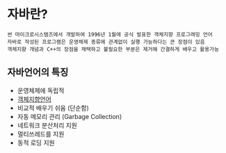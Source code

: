 # 자바란?

    썬 마이크로시스템즈에서 개발하여 1996년 1월에 공식 발표한 객체지향 프로그래밍 언어
    자바로 작성된 프로그램은 운영체제 종류에 관계없이 실행 가능하다는 큰 장점이 있음
    객체지향 개념과 C++의 장점을 채택하고 불필요한 부분은 제거해 간결하게 배우고 활용가능

## 자바언어의 특징

* 운영체제에 독립적
* [객체지향언어](./ObjectorientedLanguage.md)
* 비교적 배우기 쉬움 (단순함)
* 자동 메모리 관리 (Garbage Collection)
* 네트워크 분산처리 지원
* 멀티쓰레드를 지원
* 동적 로딩 지원


